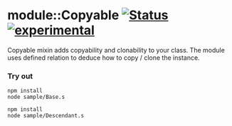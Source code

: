 # module::Copyable [![Status](https://github.com/Wandalen/wCopyable/workflows/Publish/badge.svg)](https://github.com/Wandalen/wCopyable/actions?query=workflow%3APublish) [![experimental](https://img.shields.io/badge/stability-experimental-orange.svg)](https://github.com/emersion/stability-badges#experimental)

Copyable mixin adds copyability and clonability to your class. The module uses defined relation to deduce how to copy / clone the instance.

### Try out
```
npm install
node sample/Base.s
```
```
npm install
node sample/Descendant.s
```






















































































